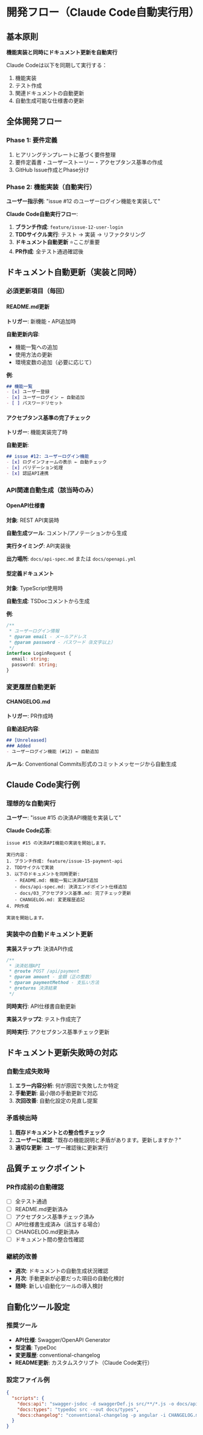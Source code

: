 # 開発フロー（Claude Code自動実行用）

## 基本原則

**機能実装と同時にドキュメント更新を自動実行**

Claude Codeは以下を同期して実行する：
1. 機能実装
2. テスト作成
3. 関連ドキュメントの自動更新
4. 自動生成可能な仕様書の更新

## 全体開発フロー

### Phase 1: 要件定義
1. ヒアリングテンプレートに基づく要件整理
2. 要件定義書・ユーザーストーリー・アクセプタンス基準の作成
3. GitHub Issue作成とPhase分け

### Phase 2: 機能実装（自動実行）
**ユーザー指示例**: "issue #12 のユーザーログイン機能を実装して"

**Claude Code自動実行フロー**:
1. **ブランチ作成**: `feature/issue-12-user-login`
2. **TDDサイクル実行**: テスト → 実装 → リファクタリング
3. **ドキュメント自動更新** ⭐️ここが重要
4. **PR作成**: 全テスト通過確認後

## ドキュメント自動更新（実装と同時）

### 必須更新項目（毎回）

#### README.md更新
**トリガー**: 新機能・API追加時

**自動更新内容**:
- 機能一覧への追加
- 使用方法の更新
- 環境変数の追加（必要に応じて）

**例**:
```markdown
## 機能一覧
- [x] ユーザー登録
- [x] ユーザーログイン ← 自動追加
- [ ] パスワードリセット
```

#### アクセプタンス基準の完了チェック
**トリガー**: 機能実装完了時

**自動更新**:
```markdown
## issue #12: ユーザーログイン機能
- [x] ログインフォームの表示 ← 自動チェック
- [x] バリデーション処理
- [x] 認証API連携
```

### API関連自動生成（該当時のみ）

#### OpenAPI仕様書
**対象**: REST API実装時

**自動生成ツール**: コメント/アノテーションから生成

**実行タイミング**: API実装後

**出力場所**: `docs/api-spec.md` または `docs/openapi.yml`

#### 型定義ドキュメント
**対象**: TypeScript使用時

**自動生成**: TSDocコメントから生成

**例**:
```typescript
/**
 * ユーザーログイン情報
 * @param email - メールアドレス
 * @param password - パスワード（8文字以上）
 */
interface LoginRequest {
  email: string;
  password: string;
}
```

### 変更履歴自動更新

#### CHANGELOG.md
**トリガー**: PR作成時

**自動追記内容**:
```markdown
## [Unreleased]
### Added
- ユーザーログイン機能 (#12) ← 自動追加
```

**ルール**: Conventional Commits形式のコミットメッセージから自動生成

## Claude Code実行例

### 理想的な自動実行

**ユーザー**: "issue #15 の決済API機能を実装して"

**Claude Code応答**:
```
issue #15 の決済API機能の実装を開始します。

実行内容：
1. ブランチ作成: feature/issue-15-payment-api
2. TDDサイクルで実装
3. 以下のドキュメントを同時更新:
   - README.md: 機能一覧に決済API追加
   - docs/api-spec.md: 決済エンドポイント仕様追加
   - docs/03_アクセプタンス基準.md: 完了チェック更新
   - CHANGELOG.md: 変更履歴追記
4. PR作成

実装を開始します。
```

### 実装中の自動ドキュメント更新

**実装ステップ1**: 決済API作成
```typescript
/**
 * 決済処理API
 * @route POST /api/payment
 * @param amount - 金額（正の整数）
 * @param paymentMethod - 支払い方法
 * @returns 決済結果
 */
```

**同時実行**: API仕様書自動更新

**実装ステップ2**: テスト作成完了

**同時実行**: アクセプタンス基準チェック更新

## ドキュメント更新失敗時の対応

### 自動生成失敗時
1. **エラー内容分析**: 何が原因で失敗したか特定
2. **手動更新**: 最小限の手動更新で対応
3. **次回改善**: 自動化設定の見直し提案

### 矛盾検出時
1. **既存ドキュメントとの整合性チェック**
2. **ユーザーに確認**: "既存の機能説明と矛盾があります。更新しますか？"
3. **適切な更新**: ユーザー確認後に更新実行

## 品質チェックポイント

### PR作成前の自動確認
- [ ] 全テスト通過
- [ ] README.md更新済み
- [ ] アクセプタンス基準チェック済み
- [ ] API仕様書生成済み（該当する場合）
- [ ] CHANGELOG.md更新済み
- [ ] ドキュメント間の整合性確認

### 継続的改善
- **週次**: ドキュメントの自動生成状況確認
- **月次**: 手動更新が必要だった項目の自動化検討
- **随時**: 新しい自動化ツールの導入検討

## 自動化ツール設定

### 推奨ツール
- **API仕様**: Swagger/OpenAPI Generator
- **型定義**: TypeDoc
- **変更履歴**: conventional-changelog
- **README更新**: カスタムスクリプト（Claude Code実行）

### 設定ファイル例
```json
{
  "scripts": {
    "docs:api": "swagger-jsdoc -d swaggerDef.js src/**/*.js -o docs/api-spec.yml",
    "docs:types": "typedoc src --out docs/types",
    "docs:changelog": "conventional-changelog -p angular -i CHANGELOG.md -s"
  }
}
```